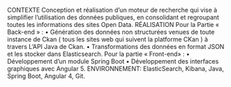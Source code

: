 CONTEXTE
Conception et réalisation d’un moteur de recherche qui vise à simplifier l’utilisation des données
publiques, en consolidant et regroupant toutes les informations des sites Open Data.
RÉALISATION
Pour la Partie « Back-end » :
• Génération des données non structurées venues de toute instance de Ckan ( tous les sites
web qui suivent la platforme CKan ) à travers L’API Java de Ckan.
• Transformations des données en format JSON et les stocker dans Elasticsearch.
Pour la partie « Front-end» :
• Développement d’un module Spring Boot
• Développement des interfaces graphiques avec Angular 5.
ENVIRONNEMENT:  ElasticSearch, Kibana, Java, Spring Boot, Angular 4, Git.
